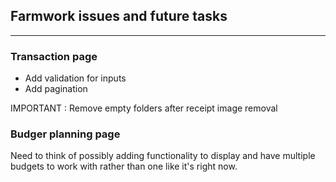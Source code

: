 ## Farmwork issues and future tasks

---

### Transaction page

- Add validation for inputs
- Add pagination

IMPORTANT : Remove empty folders after receipt image removal


### Budger planning page

Need to think of possibly adding functionality to display and have multiple budgets to work with
rather than one like it's right now.
